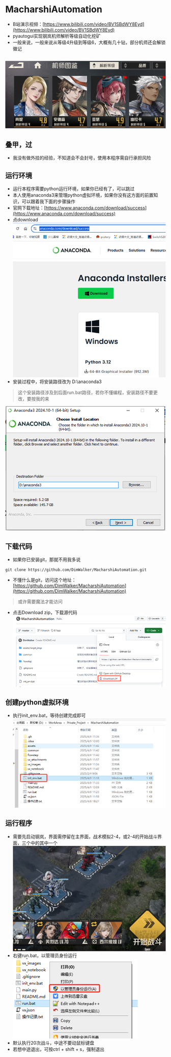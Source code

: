 # MacharshiAutomation
* B站演示视频：[https://www.bilibili.com/video/BV1SBdWY8Eyd](https://www.bilibili.com/video/BV1SBdWY8Eyd)
* pyautogui实现钢岚机师解析等级自动化挖矿
* 一般来说，一般来说从等级4升级到等级6，大概有几十钻，部分机师还会解锁徽记
## ![](vx_images/230264411278554.png)
## 叠甲，过
* 我没有做外挂的经验，不知道会不会封号，使用本程序需自行承担风险

## 运行环境
* 运行本程序需要python运行环境，如果你已经有了，可以跳过
* 本人使用anaconda3来管理python虚拟环境，如果你没有这方面的前置知识，可以跟着我下面的步骤操作
* 官网下载地址：[https://www.anaconda.com/download/success](https://www.anaconda.com/download/success)
* 点download
![](vx_images/188005511273690.png)
* 安装过程中，将安装路径改为 D:\anaconda3
> 这个安装路径涉及到后面run.bat路径，若你不懂编程，安装路径不要更改，要按我的来

![](vx_images/514965611267236.png)
## 下载代码
* 如果你已安装git，那就不用我多说
```
git clone https://github.com/DimWalker/MacharshiAutomation.git
```
* 不懂什么是git，访问这个地址：[https://github.com/DimWalker/MacharshiAutomation](https://github.com/DimWalker/MacharshiAutomation)
> 或许需要魔法才能访问
* 点击Download zip，下载源代码
![](vx_images/48900412250900.png)
## 创建python虚拟环境
* 执行init_env.bat，等待创建完成即可
![](vx_images/82280912253404.png)
## 运行程序
* 需要先启动钢岚，界面需停留在主界面，战术模拟2-4，或2-4的开始战斗界面，三个中的其中一个
![](vx_images/546461112262351.png)
* 右键run.bat，以管理员身份运行
![](vx_images/39501712255845.png)
* 默认执行20次战斗，中途不要动鼠标键盘
* 若想中途退出，可按ctrl + shift + s，强制退出